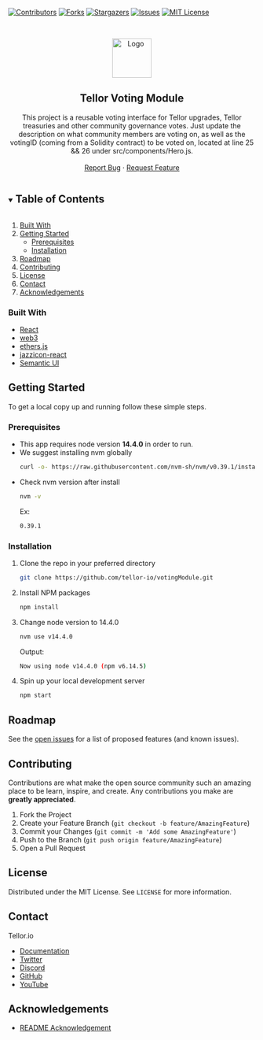 <!--
*** Thanks for checking out the Best-README-Template. If you have a suggestion
*** that would make this better, please fork the repo and create a pull request
*** or simply open an issue with the tag "enhancement".
*** Thanks again! Now go create something AMAZING! :D
***
***
***
*** To avoid retyping too much info. Do a search and replace for the following:
*** github_username, repo_name, twitter_handle, email, project_title, project_description
-->



<!-- PROJECT SHIELDS -->
<!--
*** I'm using markdown "reference style" links for readability.
*** Reference links are enclosed in brackets [ ] instead of parentheses ( ).
*** See the bottom of this document for the declaration of the reference variables
*** for contributors-url, forks-url, etc. This is an optional, concise syntax you may use.
*** https://www.markdownguide.org/basic-syntax/#reference-style-links
-->
[![Contributors][contributors-shield]][contributors-url]
[![Forks][forks-shield]][forks-url]
[![Stargazers][stars-shield]][stars-url]
[![Issues][issues-shield]][issues-url]
[![MIT License][license-shield]][license-url]


<!-- PROJECT LOGO -->
<br />
<p align="center">
  <a href="https://github.com/tellor-io/votingModule">
    <img src="/public/Tellor_TRB.svg" alt="Logo" width="80" height="80">
  </a>

  <h2 align="center">Tellor Voting Module</h2>

  <p align="center">
    This project is a reusable voting interface for Tellor upgrades, Tellor treasuries and other community governance votes. Just update the description on what community members are voting on, as well as the votingID (coming from a Solidity contract) to be voted on, located at line 25 && 26 under src/components/Hero.js.
    <br />
    <br />
    <a href="https://github.com/tellor-io/votingModule/issues">Report Bug</a>
    ·
    <a href="https://github.com/tellor-io/votingModule/issues">Request Feature</a>
  </p>
</p>



<!-- TABLE OF CONTENTS -->
<details open="open">
  <summary><h2 style="display: inline-block">Table of Contents</h2></summary>
  <ol>
    <li><a href="#built-with">Built With</a></li>
    <li>
      <a href="#getting-started">Getting Started</a>
      <ul>
        <li><a href="#prerequisites">Prerequisites</a></li>
        <li><a href="#installation">Installation</a></li>
      </ul>
    </li>
    <li><a href="#roadmap">Roadmap</a></li>
    <li><a href="#contributing">Contributing</a></li>
    <li><a href="#license">License</a></li>
    <li><a href="#contact">Contact</a></li>
    <li><a href="#acknowledgements">Acknowledgements</a></li>
  </ol>
</details>


### Built With

* [React](https://reactjs.org/)
* [web3](https://web3js.readthedocs.io/en/v1.7.3/)
* [ethers.js](https://docs.ethers.io/v5/)
* [jazzicon-react](https://www.npmjs.com/package/@ukstv/jazzicon-react)
* [Semantic UI](https://semantic-ui.com/)

<!-- GETTING STARTED -->
## Getting Started

To get a local copy up and running follow these simple steps.

### Prerequisites

* This app requires node version **14.4.0** in order to run.
* We suggest installing nvm globally
  ```sh
  curl -o- https://raw.githubusercontent.com/nvm-sh/nvm/v0.39.1/install.sh | bash
  ```
* Check nvm version after install
  ```sh
  nvm -v 
  ```
  Ex:
  ```sh
  0.39.1
  ```

### Installation

1. Clone the repo in your preferred directory
   ```sh
   git clone https://github.com/tellor-io/votingModule.git
   ```
2. Install NPM packages
   ```sh
   npm install
   ```
3. Change node version to 14.4.0
   ```sh
   nvm use v14.4.0
   ```
   Output:
   ```sh
   Now using node v14.4.0 (npm v6.14.5)
   ```
4. Spin up your local development server
   ```sh
   npm start
   ```

<!-- ROADMAP -->
## Roadmap

See the [open issues](https://github.com/tellor-io/votingModule/issues) for a list of proposed features (and known issues).

<!-- CONTRIBUTING -->
## Contributing

Contributions are what make the open source community such an amazing place to be learn, inspire, and create. Any contributions you make are **greatly appreciated**.

1. Fork the Project
2. Create your Feature Branch (`git checkout -b feature/AmazingFeature`)
3. Commit your Changes (`git commit -m 'Add some AmazingFeature'`)
4. Push to the Branch (`git push origin feature/AmazingFeature`)
5. Open a Pull Request

<!-- LICENSE -->
## License

Distributed under the MIT License. See `LICENSE` for more information.

<!-- CONTACT -->
## Contact

Tellor.io 
- [Documentation](https://docs.tellor.io/tellor/)
- [Twitter](https://twitter.com/WeAreTellor)
- [Discord](https://discord.gg/NP7fmzr5)
- [GitHub](https://github.com/tellor-io)
- [YouTube](https://www.youtube.com/tellor)

<!-- ACKNOWLEDGEMENTS -->

## Acknowledgements

* [README Acknowledgement](https://github.com/othneildrew/Best-README-Template)

<!-- MARKDOWN LINKS & IMAGES -->
<!-- https://www.markdownguide.org/basic-syntax/#reference-style-links -->
[contributors-shield]: https://img.shields.io/github/contributors/tellor-io/votingModule.svg?style=for-the-badge
[contributors-url]: https://github.com/tellor-io/votingModule/graphs/contributors
[forks-shield]: https://img.shields.io/github/forks/tellor-io/votingModule.svg?style=for-the-badge
[forks-url]: https://github.com/tellor-io/votingModule/network/members
[stars-shield]: https://img.shields.io/github/stars/tellor-io/votingModule.svg?style=for-the-badge
[stars-url]: https://github.com/tellor-io/votingModule/stargazers
[issues-shield]: https://img.shields.io/github/issues/tellor-io/votingModule.svg?style=for-the-badge
[issues-url]: https://github.com/tellor-io/votingModule/issues
[license-shield]: https://img.shields.io/github/license/tellor-io/votingModule.svg?style=for-the-badge
[license-url]: https://github.com/tellor-io/votingModule/blob/main/LICENSE.txt
[screenshot]: https://user-images.githubusercontent.com/21370350/165222959-8581c860-1bf0-425e-aa05-500c530a2567.png
